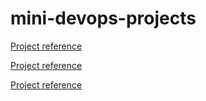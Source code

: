 # mini-devops-projects
[Project reference](https://roadmap.sh/projects/nginx-log-analyser)

[Project reference](https://roadmap.sh/projects/server-stats)

[Project reference](https://roadmap.sh/projects/log-archive-tool)
